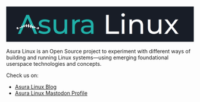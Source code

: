 ![Banner placeholder reading Asura Linux](https://raw.githubusercontent.com/asuralinux/.github/main/profile/asura_linux_banner_placeholder-dark.png)

Asura Linux is an Open Source project to experiment with different ways of building and running Linux systems—using emerging foundational userspace technologies and concepts.

Check us on:
- [Asura Linux Blog](https://blog.asuralinux.org)
- [Asura Linux Mastodon Profile](https://fosstodon.org/@asuralinux)
